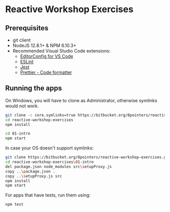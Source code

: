 # Reactive Workshop Exercises

## Prerequisites

- git client
- NodeJS 12.8.1+ & NPM 6.10.3+
- Recommended Visual Studio Code extensions:
  - [EditorConfig for VS Code](https://marketplace.visualstudio.com/items?itemName=EditorConfig.EditorConfig)
  - [ESLint](https://marketplace.visualstudio.com/items?itemName=dbaeumer.vscode-eslint)
  - [Jest](https://marketplace.visualstudio.com/items?itemName=Orta.vscode-jest)
  - [Prettier - Code formatter](https://marketplace.visualstudio.com/items?itemName=esbenp.prettier-vscode)

## Running the apps

On Windows, you will have to clone as Administrator, otherwise symlinks would not work.

```bash
git clone -c core.symlinks=true https://bitbucket.org/8pointers/reactive-workshop-exercises.git
cd reactive-workshop-exercises
npm install

cd 01-intro
npm start
```

In case your OS doesn't support symlinks:

```bash
git clone https://bitbucket.org/8pointers/reactive-workshop-exercises.git
cd reactive-workshop-exercises\01-intro
del package.json node_modules src\setupProxy.js
copy ..\package.json .
copy ..\setupProxy.js src
npm install
npm start
```

For apps that have tests, run them using:

```bash
npm test
```
